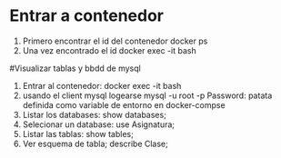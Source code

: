 # Entrar a contenedor
1. Primero encontrar el id del contenedor
docker ps
2. Una vez encontrado el id
docker exec -it <id> bash



#Visualizar tablas y bbdd de mysql
1. Entrar al contenedor:
docker exec -it <id> bash
2. usando el client mysql logearse
mysql -u root -p
Password: patata definida como variable de entorno en docker-compse
3. Listar los databases:
show databases;
4. Selecionar un database:
use Asignatura;
5. Listar las tablas:
show tables;
6. Ver esquema de tabla;
describe Clase;
